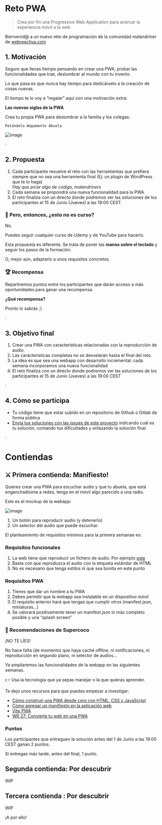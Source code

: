 # Reto PWA

> Crea por fin una Progressive Web Application para acercar la experiencia móvil a la web

Bienvenid@ a un nuevo reto de programación de la comunidad malandriner de [webreactiva.com](https://webreactiva.com)

## 1. Motivación

Seguro que llevas tiempo pensando en crear una PWA, probar las funcionalidades que trae, deslumbrar al mundo con tu invento.

Lo que pasa es que nunca hay tiempo para dedicárselo a la creación de cosas nuevas. 

El tiempo te lo voy a “regalar” aquí con una motivación extra:

**Las nuevas siglas de la PWA**

Crea tu propia PWA para deslumbrar a la familia y los colegas: 

`Petándolo Wapamente Abuela`

![image](https://github.com/webreactiva-devs/reto-pwa/assets/1122071/80e7a0e6-601a-46a3-b0a6-372a13de8cef)

·

## 2. Propuesta

1. Cada participante resuelve el reto con las herramientas que prefiera siempre que no sea una herramienta final (Ej: un plugin de WordPress que te lo haga)  
	_Hay que picar algo de código, malandriners_
2. Cada semana se propondrá una nueva funcionalidad para la PWA.
3. El reto finaliza con un directo donde podremos ver las soluciones de los participantes el 15 de Junio (Jueves) a las 19:00 CEST.


### 🤔 Pero, entonces, ¿esto no es curso?

No.

Puedes seguir cualquier curso de Udemy y de YouTube para hacerlo.

Esta propuesta es diferente. Se trata de poner las **manos sobre el teclado** y seguir los pasos de la formación. 

O, mejor aún, adaptarlo a unos requisitos concretos.


### 🏆 Recompensa

Repartiremos puntos entre los participantes que darán acceso a más oportunidades para ganar una recompensa.

**¿Qué recompensa?**

Pronto lo sabrás ;) 


·


## 3. Objetivo final

1. Crear una PWA con características relacionadas con la reproducción de audio.
2. Las características completas no se desvelarán hasta el final del reto.
3. La idea es que sea una webapp con desarrollo incremental: cada semana incorporamos una nueva funcionalidad
4. El reto finaliza con un directo donde podremos ver las soluciones de los participantes el 15 de Junio (Jueves) a las 19:00 CEST


·


## 4. Cómo se participa

- Tu código tiene que estar subido en un repositorio de Github o Gitlab de forma pública
- [Envía tus soluciones con las issues de este proyecto](https://github.com/webreactiva-devs/reto-pwa/issues) indicando cuál es tu solución, contando tus dificultades y enlazando la solución final


·

# Contiendas


## ⚔️ Primera contienda: Manifiesto!

Quieres crear una PWA para escuchar audio y que tu abuela, que está enganchadísima a redes, tenga en el móvil algo parecido a una radio.

Este es el mockup de la webapp:

![image](https://github.com/webreactiva-devs/reto-pwa/assets/1122071/be303bed-12ef-496b-8864-6788065d5692)



1. Un botón para reproducir audio (y detenerlo)
2. Un selector del audio que puede escuchar.

El planteamiento de requisitos mínimos para la primera semanae es:


### Requisitos funcionales
1. La web tiene que reproducir un fichero de audio. Por ejemplo [este](https://api.spreaker.com/v2/episodes/48338128/download.mp3)
2. Basta con que reproduzca el audio con la etiqueta estándar de HTML
3. No es necesario que tenga estilos ni que sea bonita en este punto

### Requisitos PWA
1. Tienes que dar un nombre a tu PWA
2. Debes permitir que la webapp sea instalable en un dispositivo móvil 
3. El requisito anterior hará que tengas que cumplir otros (manifest.json, miniaturas…)
4. Se valorará positivamente tener un manifest.json lo más completo posible y una “splash screen”



### 🥶 Recomendaciones de Supercoco

¡NO TE LÍES!

No hace falta (de momento) que haya caché offline, ni notificaciones, ni reproducción en segundo plano, ni selector de audios…

Ya ampliaremos las funcionalidades de la webapp en las siguientes semanas.

👉 Usa la tecnología que ya sepas manejar o la que quieras aprender.

Te dejo unos recursos para que puedas empezar  a investigar:

- [Cómo construir una PWA desde cero con HTML, CSS y JavaScript](https://www.freecodecamp.org/espanol/news/como-construir-una-pwa-desde-cero-con-html-css-y-javascript/)
- [Cómo agregar un manifiesto en la aplicación web](https://web.dev/i18n/es/add-manifest)
- [Vite PWA](https://vite-pwa-org.netlify.app/)
- [WR 27: Convierte tu web en una PWA](https://www.webreactiva.com/podcast/web-en-pwa)


### Puntos

Los participantes que entreguen la solución antes del 1 de Junio a las 19:00 CEST ganan 2 puntos.

Si entregas más tarde, antes del final, 1 punto.



## Segunda contienda: Por descubrir

WIP

## Tercera contienda : Por descubrir

WIP

¡A por ello!
